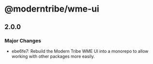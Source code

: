 # @moderntribe/wme-ui

## 2.0.0

### Major Changes

- ebe6fe7: Rebuild the Modern Tribe WME UI into a monorepo to allow working with other packages more easily.
